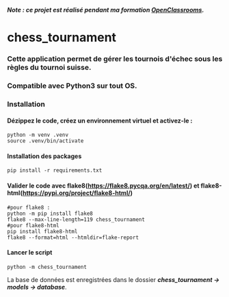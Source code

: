 ***Note : ce projet est réalisé pendant ma formation [OpenClassrooms](https://openclassrooms.com/fr/).***

# chess_tournament
### Cette application permet de gérer les tournois d'échec sous les règles du tournoi suisse.
### Compatible avec Python3 sur tout OS.
### Installation
#### Dézippez le code, créez un environnement virtuel et activez-le :
```
python -m venv .venv
source .venv/bin/activate
```
#### Installation des packages 
```
pip install -r requirements.txt
```
#### Valider le code avec flake8(https://flake8.pycqa.org/en/latest/) et flake8-html(https://pypi.org/project/flake8-html/)
```
#pour flake8 :
python -m pip install flake8
flake8 --max-line-length=119 chess_tournament
#pour flake8-html
pip install flake8-html
flake8 --format=html --htmldir=flake-report
```
#### Lancer le script
```
python -m chess_tournament
```
La base de données est enregistrées dans le dossier ***chess_tournament -> models -> database***.